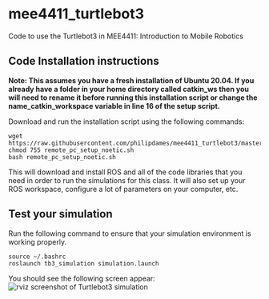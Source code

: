 # mee4411_turtlebot3
Code to use the Turtlebot3 in MEE4411: Introduction to Mobile Robotics

## Code Installation instructions
**Note: This assumes you have a fresh installation of Ubuntu 20.04. If you already have a folder in your home directory called catkin_ws then you will need to rename it before running this installation script or change the name_catkin_workspace variable in line 16 of the setup script.**

Download and run the installation script using the following commands:
```
wget https://raw.githubusercontent.com/philipdames/mee4411_turtlebot3/master/remote_pc_setup_noetic.sh
chmod 755 remote_pc_setup_noetic.sh
bash remote_pc_setup_noetic.sh
```    
This will download and install ROS and all of the code libraries that you need in order to run the simulations for this class.
It will also set up your ROS workspace, configure a lot of parameters on your computer, etc.


## Test your simulation
Run the following command to ensure that your simulation environment is working properly. 
```
source ~/.bashrc
roslaunch tb3_simulation simulation.launch
```
You should see the following screen appear:
![rviz screenshot of Turtlebot3 simulation](https://github.com/philipdames/mee4411_turtlebot3/blob/master/rviz_screenshot.PNG)
